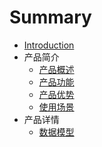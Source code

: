 # Summary

* [Introduction](README.md)
* 产品简介
   * [产品概述](chan_pin_gai_shu.md)
   * [产品功能]()
   * [产品优势](cpys.md)
   * [使用场景](sycj.md)
* 产品详情
   * [数据模型](sjmx.md)

